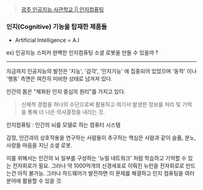 > [광주 인공지능 사관학교 || 인지컴퓨팅](http://precourse.gj-aischool.com/lectures/2)

### 인지(Cognitive) 기능을 탑재한 제품들
* Artificial Intelligence = A.I 

ex) 인공지능 스피커 
완벽한 인지컴퓨팅 소셜 로봇을 만들 수 있을까 ?

------------------------------

지금까지 인공지능의 발전은 '지능', '감각', '인지기능' 에 집중되어 있었으며 '동작' 이나 '행동' 측면은 여전히 미비한 상태로 남겨져 있다.  

인간의 몸은 "체화된 인지 중심의 원리"를 가지고 있다.  
> 신체적 경험을 하나의 수단으로써 활용하고 여기서 발생한 정보를 처리 및 기억을 통해 더 나은 의사결정을 내리는 것.

인지컴퓨팅 : 인간의 뇌를 모델로 하는 컴퓨터 시스템

감정, 인간과의 상호작용을 연구하는 사람들이 추구하는 핵심은 사람과 같이 슬픔, 분노, 사랑들 마음을 지닌 소셜 로봇.

이를 위해서는 인간의 뇌 일부를 구성하는 '뉴럴 네트워크' 처럼 학습하고 기억할 수 있는 전자회로가 필요. 
그러나 약 1000억개의 신경세포로 이뤄진 뉴런을 전자회로로 만드는건 아직 불가능.
그러나 하드웨어가 발전하면 이 문제를 해결하고 인지 컴퓨팅을 여러 분야에 활용할 수 있을 것.
